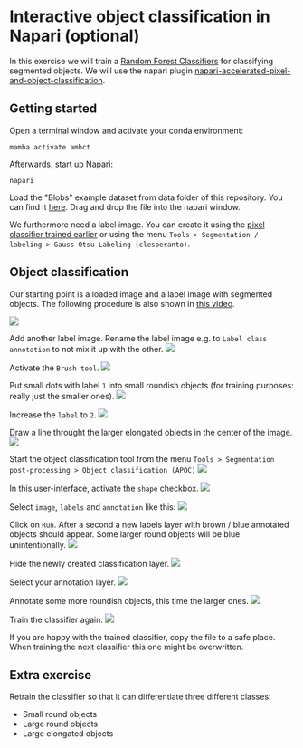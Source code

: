 # Interactive object classification in Napari (optional)

In this exercise we will train a [Random Forest Classifiers](https://en.wikipedia.org/wiki/Random_forest) for classifying segmented objects. 
We will use the napari plugin [napari-accelerated-pixel-and-object-classification](https://www.napari-hub.org/plugins/napari-accelerated-pixel-and-object-classification).

## Getting started

Open a terminal window and activate your conda environment:

```
mamba activate amhct
```

Afterwards, start up Napari:

```
napari
```

Load the "Blobs" example dataset from data folder of this repository. You can find it [here](https://github.com/BiAPoL/AMHCT_Bio_Image_Analysis_2025/blob/main/data/blobs.tif). Drag and drop the file into the napari window.

We furthermore need a label image. You can create it using the [pixel classifier trained earlier](machine_learning:pixel_classification) 
or using the menu `Tools > Segmentation / labeling > Gauss-Otsu Labeling (clesperanto)`.

## Object classification

Our starting point is a loaded image and a label image with segmented objects. The following procedure is also shown in [this video](apoc_object_classification.mp4).

![](apoc21.png)

Add another label image. Rename the label image e.g. to `Label class annotation` to not mix it up with the other.
![](apoc22.png)

Activate the `Brush tool`.
![](apoc23.png)

Put small dots with label `1` into small roundish objects (for training purposes: really just the smaller ones).
![](apoc24.png)

Increase the `label` to `2`.
![](apoc25.png)

Draw a line throught the larger elongated objects in the center of the image.
![](apoc26.png)

Start the object classification tool from the menu `Tools > Segmentation post-processing > Object classification (APOC)`
![](apoc27.png)

In this user-interface, activate the `shape` checkbox.
![](apoc28.png)

Select `image`, `labels` and `annotation` like this:
![](apoc29.png)

Click on `Run`. After a second a new labels layer with brown / blue annotated objects should appear. Some larger round objects will be blue unintentionally.
![](apoc30.png)

Hide the newly created classification layer.
![](apoc31.png)

Select your annotation layer.
![](apoc32.png)

Annotate some more roundish objects, this time the larger ones.
![](apoc33.png)

Train the classifier again.
![](apoc34.png)

If you are happy with the trained classifier, copy the file to a safe place. When training the next classifier this one might be overwritten.

## Extra exercise
Retrain the classifier so that it can differentiate three different classes:
* Small round objects
* Large round objects
* Large elongated objects
